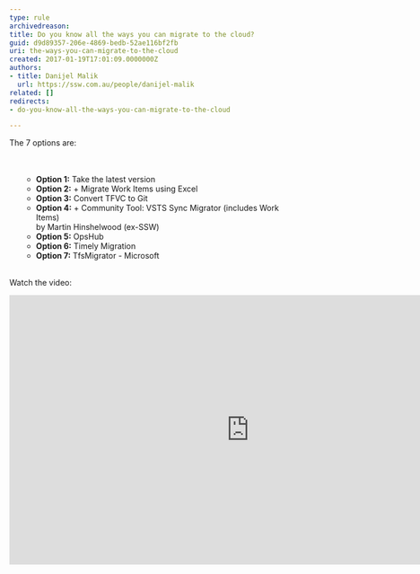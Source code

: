 ```yaml
---
type: rule
archivedreason: 
title: Do you know all the ways you can migrate to the cloud?
guid: d9d89357-206e-4869-bedb-52ae116bf2fb
uri: the-ways-you-can-migrate-to-the-cloud
created: 2017-01-19T17:01:09.0000000Z
authors:
- title: Danijel Malik
  url: https://ssw.com.au/people/danijel-malik
related: []
redirects:
- do-you-know-all-the-ways-you-can-migrate-to-the-cloud

---
```



The 7 options are&#58;<br>
<br><excerpt class='endintro'></excerpt><br>
<ol><ul><li> 
         <b>Option 1&#58;</b> Take the latest version</li><li> 
         <b>Option 2&#58;</b> + Migrate Work Items using Excel</li><li> 
         <b>Option 3&#58;</b> Convert TFVC to Git</li><li> 
         <b>Option 4&#58;</b> + Community Tool&#58; VSTS Sync Migrator (includes Work Items)<br>by Martin Hinshelwood (ex-SSW)</li><li> 
         <b>Option 5&#58;</b> OpsHub&#160;</li><li> 
         <b>Option 6&#58;</b> Timely Migration</li><li> 
         <b>Option 7&#58;</b> TfsMigrator - Microsoft​​<br><br></li></ul></ol><p>Watch the video&#58;​<br></p><div class="ms-rtestate-read ms-rte-embedcode ms-rte-embedil ms-rtestate-notify"><iframe width="853" height="480" src="https&#58;//www.youtube.com/embed/a6A1wl9_4Jg" frameborder="0"></iframe>&#160;</div><br>



